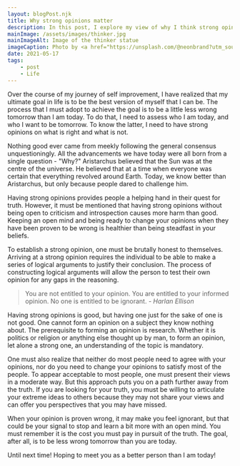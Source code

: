 ```yaml
---
layout: blogPost.njk
title: Why strong opinions matter
description: In this post, I explore my view of why I think strong opinions are vital in the quest to find your truth.
mainImage: /assets/images/thinker.jpg
mainImageAlt: Image of the thinker statue
imageCaption: Photo by <a href="https://unsplash.com/@neonbrand?utm_source=unsplash&utm_medium=referral&utm_content=creditCopyText">NeONBRAND</a> on <a href="https://unsplash.com/s/photos/thinker-statue?utm_source=unsplash&utm_medium=referral&utm_content=creditCopyText">Unsplash</a>
date: 2021-05-17
tags: 
    - post
    - Life
---
```

Over the course of my journey of self improvement, I have realized that my ultimate goal in life is to be the best version of myself that I can be. The process that I must adopt to achieve the goal is to be a little less wrong tomorrow than I am today. To do that, I need to assess who I am today, and who I want to be tomorrow. To know the latter, I need to have strong opinions on what is right and what is not.

Nothing good ever came from meekly following the general consensus unquestioningly. All the advancements we have today were all born from a single question - "Why?" Aristarchus believed that the Sun was at the centre of the universe. He believed that at a time when everyone was certain that everything revolved around Earth. Today, we know better than Aristarchus, but only because people dared to challenge him.

Having strong opinions provides people a helping hand in their quest for truth. However, it must be mentioned that having strong opinions without being open to criticism and introspection causes more harm than good. Keeping an open mind and being ready to change your opinions when they have been proven to be wrong is healthier than being steadfast in your beliefs. 

To establish a strong opinion, one must be brutally honest to themselves. Arriving at a strong opinion requires the individual to be able to make a series of logical arguments to justify their conclusion. The process of constructing logical arguments will allow the person to test their own opinion for any gaps in the reasoning. 

>You are not entitled to your opinion. You are entitled to your informed opinion. No one is entitled to be ignorant.
>*- Harlan Ellison*

Having strong opinions is good, but having one just for the sake of one is not good. One cannot form an opinion on a subject they know nothing about. The prerequisite to forming an opinion is research. Whether it is politics or religion or anything else thought up by man, to form an opinion, let alone a strong one, an understanding of the topic is mandatory.

One must also realize that neither do most people need to agree with your opinions, nor do you need to change your opinions to satisfy most of the people. To appear acceptable to most people, one must present their views in a moderate way. But this approach puts you on a path further away from the truth. If you are looking for your truth, you must be willing to articulate your extreme ideas to others because they may not share your views and can offer you perspectives that you may have missed.

When your opinion is proven wrong, it may make you feel ignorant, but that could be your signal to stop and learn a bit more with an open mind. You must remember it is the cost you must pay in pursuit of the truth. The goal, after all, is to be less wrong tomorrow than you are today.

Until next time! Hoping to meet you as a better person than I am today!
